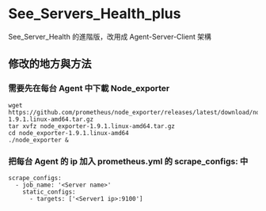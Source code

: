 # See_Servers_Health_plus
See_Server_Health 的進階版，改用成 Agent-Server-Client 架構

## 修改的地方與方法
### 需要先在每台 Agent 中下載 Node_exporter
```
wget https://github.com/prometheus/node_exporter/releases/latest/download/node_exporter-1.9.1.linux-amd64.tar.gz
tar xvfz node_exporter-1.9.1.linux-amd64.tar.gz
cd node_exporter-1.9.1.linux-amd64
./node_exporter &
```
### 把每台 Agent 的 ip 加入 prometheus.yml 的 scrape_configs: 中
```
scrape_configs:
  - job_name: '<Server name>'
    static_configs:
      - targets: ['<Server1 ip>:9100']
```
